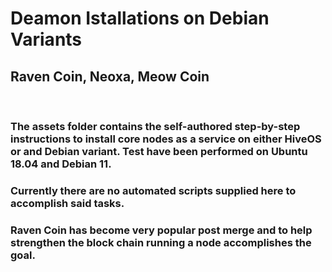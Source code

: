 # Deamon Istallations on Debian Variants
## Raven Coin, Neoxa, Meow Coin
<br>

### The assets folder contains the self-authored step-by-step instructions to install core nodes as a service on either HiveOS or and Debian variant. Test have been performed on Ubuntu 18.04 and Debian 11.<br>

### Currently there are no automated scripts supplied here to accomplish said tasks.<br>

### Raven Coin has become very popular post merge and to help strengthen the block chain running a node accomplishes the goal.
